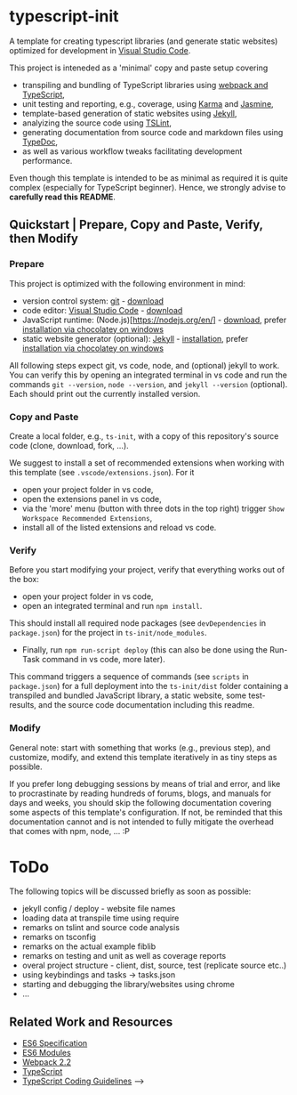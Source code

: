 # typescript-init

A template for creating typescript libraries (and generate static websites) optimized for development in [Visual Studio Code](https://code.visualstudio.com/).

This project is inteneded as a 'minimal' copy and paste setup covering

* transpiling and bundling of TypeScript libraries using [webpack and TypeScript](https://webpack.js.org/guides/webpack-and-typescript/),
* unit testing and reporting, e.g., coverage, using [Karma](http://karma-runner.github.io/1.0/index.html) and [Jasmine](https://jasmine.github.io/),
* template-based generation of static websites using [Jekyll](http://jekyllrb.com/),
* analyizing the source code using [TSLint](https://palantir.github.io/tslint/),
* generating documentation from source code and markdown files using [TypeDoc](https://github.com/TypeStrong/typedoc),
* as well as various workflow tweaks facilitating development performance.

Even though this template is intended to be as minimal as required it is quite complex (especially for TypeScript beginner). Hence, we strongly advise to **carefully read this README**.


## Quickstart | Prepare, Copy and Paste, Verify, then Modify

### Prepare

This project is optimized with the following environment in mind:

* version control system: [git](https://git-scm.com/) - [download](https://git-scm.com/downloads)
* code editor: [Visual Studio Code](https://code.visualstudio.com/) - [download](https://code.visualstudio.com/Download)
* JavaScript runtime: (Node.js)[https://nodejs.org/en/] - [download](https://nodejs.org/en/download/), prefer [installation via chocolatey on windows](https://chocolatey.org/packages/nodejs)
* static website generator (optional): [Jekyll](http://jekyllrb.com/) - [installation](https://jekyllrb.com/docs/installation/), prefer [installation via chocolatey on windows](https://jekyllrb.com/docs/windows/#installation-via-chocolatey)

All following steps expect git, vs code, node, and (optional) jekyll to work. 
You can verify this by opening an integrated terminal in vs code and run the commands ```git --version```, ```node --version```, and ```jekyll --version``` (optional). Each should print out the currently installed version.


### Copy and Paste

Create a local folder, e.g., ```ts-init```, with a copy of this repository's source code (clone, download, fork, ...).

We suggest to install a set of recommended extensions when working with this template (see ```.vscode/extensions.json```). For it

* open your project folder in vs code,
* open the extensions panel in vs code,
* via the 'more' menu (button with three dots in the top right) trigger ```Show Workspace Recommended Extensions```,
* install all of the listed extensions and reload vs code.


### Verify

Before you start modifying your project, verify that everything works out of the box:

* open your project folder in vs code,
* open an integrated terminal and run ```npm install```.

This should install all required node packages (see ```devDependencies``` in ```package.json```) for the project in ```ts-init/node_modules```.

* Finally, run ```npm run-script deploy``` (this can also be done using the Run-Task command in vs code, more later).

This command triggers a sequence of commands (see ```scripts``` in ```package.json```) for a full deployment into the ```ts-init/dist``` folder containing a transpiled and bundled JavaScript library, a static website, some test-results, and the source code documentation including this readme.


### Modify

General note: start with something that works (e.g., previous step), and customize, modify, and extend this template iteratively in as tiny steps as possible.

If you prefer long debugging sessions by means of trial and error, and like to procrastinate by reading hundreds of forums, blogs, and manuals for days and weeks, you should skip the following documentation covering some aspects of this template's configuration. If not, be reminded that this documentation cannot and is not intended to fully mitigate the overhead that comes with npm, node, ... :P


# ToDo

The following topics will be discussed briefly as soon as possible:

* jekyll config / deploy - website file names
* loading data at transpile time using require
* remarks on tslint and source code analysis
* remarks on tsconfig
* remarks on the actual example fiblib
* remarks on testing and unit as well as coverage reports
* overal project structure - client, dist, source, test (replicate source etc..)
* using keybindings and tasks -> tasks.json
* starting and debugging the library/websites using chrome
* ...


## Related Work and Resources

* [ES6 Specification](http://www.ecma-international.org/ecma-262/6.0/)
* [ES6 Modules](http://www.2ality.com/2014/09/es6-modules-final.html)
* [Webpack 2.2](https://webpack.js.org/configuration/)
* [TypeScript](https://www.typescriptlang.org/docs/tutorial.html)
* [TypeScript Coding Guidelines](https://github.com/Microsoft/TypeScript/wiki/Coding-guidelines) -->
